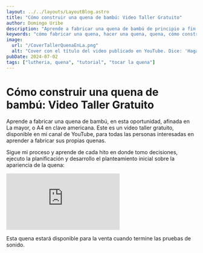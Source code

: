 ```yaml
---
layout: ../../layouts/LayoutBlog.astro
title: "Cómo construir una quena de bambú: Video Taller Gratuito"
author: Domingo Uribe
description: "Aprende a fabricar una quena de bambú de principio a fin en este taller gratuito en YouTube"
keywords: "cómo fabricar una quena, hacer una quena, quena, cómo construir una quena, construir quena, hacer quena, cómo hacer tu propia quena"
image:
  url: "/CoverTallerQuenaEnLa.png"
  alt: "Cover con el título del video publicado en YouTube. Dice: 'Hagamos una quena en La'"
pubDate: 2024-07-02
tags: ["lutheria, quena", "tutorial", "tocar la quena"]
---
```


# Cómo construir una quena de bambú: Video Taller Gratuito

Aprende a fabricar una quena de bambú, en esta oportunidad, afinada en La mayor, o A4 en clave americana. Este es un video taller gratuito, disponible en mi canal de YouTube, para todas las personas interesadas en aprender a fabricar sus propias quenas.

Sigue mi proceso y aprende de cada hito en donde tomo decisiones, ejecuto la planificación y desarrollo el planteamiento inicial sobre la apariencia de la quena:

<iframe src="https://www.youtube.com/embed/9B9A1zkNiiU?si=Z-8T7NOudEGc5ZMN" title="YouTube video player" frameborder="0" allow="accelerometer; autoplay; clipboard-write; encrypted-media; gyroscope; picture-in-picture; web-share" referrerpolicy="strict-origin-when-cross-origin" allowfullscreen></iframe>

Esta quena estará disponible para la venta cuando termine las pruebas de sonido.
